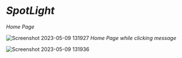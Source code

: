 # *SpotLight*
*Home Page*
   
![Screenshot 2023-05-09 131927](https://user-images.githubusercontent.com/127188541/237033232-ff5ee6d4-d169-482f-8b13-b5db8fae3917.png)
*Home Page while clicking message*
   
![Screenshot 2023-05-09 131936](https://user-images.githubusercontent.com/127188541/237033636-54e155d6-bae8-4f75-827e-d9692af88ef0.png)
